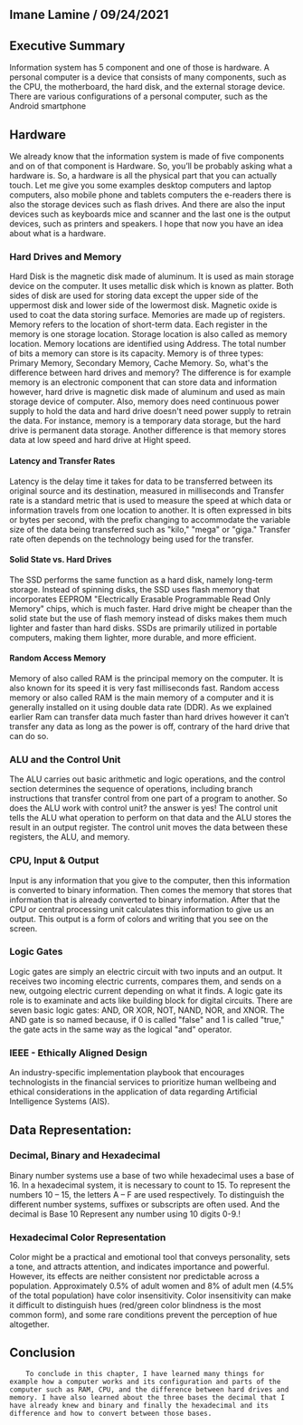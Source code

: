 ## Imane Lamine / 09/24/2021

## Executive Summary 
Information system has 5 component and one of those is hardware. A personal computer is a device that consists of many components, such as the CPU, the motherboard, the hard disk, and the external storage device. There are various configurations of a personal computer, such as the Android smartphone
## Hardware
We already know that the information system is made of five components and on of that component is Hardware. So, you’ll be probably asking what a hardware is. So, a hardware is all the physical part that you can actually touch. Let me give you some examples desktop computers and laptop computers, also mobile phone and tablets computers the e-readers there is also the storage devices such as flash drives. And there are also the input devices such as keyboards mice and scanner and the last one is the output devices, such as printers and speakers. I hope that now you have an idea about what is a hardware.
### Hard Drives and Memory
Hard Disk is the magnetic disk made of aluminum. It is used as main storage device on the computer. It uses metallic disk which is known as platter. Both sides of disk are used for storing data except the upper side of the uppermost disk and lower side of the lowermost disk. Magnetic oxide is used to coat the data storing surface. 
Memories are made up of registers. Memory refers to the location of short-term data. Each register in the memory is one storage location. Storage location is also called as memory location. Memory locations are identified using Address. The total number of bits a memory can store is its capacity. Memory is of three types: Primary Memory, Secondary Memory, Cache Memory. So, what's the difference between hard drives and memory? The difference is for example memory is an electronic component that can store data and information however, hard drive is magnetic disk made of aluminum and used as main storage device of computer. Also, memory does need continuous power supply to hold the data and hard drive doesn't need power supply to retrain the data. For instance, memory is a temporary data storage, but the hard drive is permanent data storage. Another difference is that memory stores data at low speed and hard drive at Hight speed.
#### Latency and Transfer Rates
Latency is the delay time it takes for data to be transferred between its original source and its destination, measured in milliseconds and Transfer rate is a standard metric that is used to measure the speed at which data or information travels from one location to another. It is often expressed in bits or bytes per second, with the prefix changing to accommodate the variable size of the data being transferred such as "kilo," "mega" or "giga." Transfer rate often depends on the technology being used for the transfer.
#### Solid State vs. Hard Drives
The SSD performs the same function as a hard disk, namely long-term storage. Instead of spinning disks, the SSD uses flash memory that incorporates EEPROM "Electrically Erasable Programmable Read Only Memory" chips, which is much faster.
Hard drive might be cheaper than the solid state but the use of flash memory instead of disks makes them much lighter and faster than hard disks. SSDs are primarily utilized in portable computers, making them lighter, more durable, and more efficient.
#### Random Access Memory
Memory of also called RAM is the principal memory on the computer. It is also known for its speed it is very fast milliseconds fast. 
Random access memory or also called RAM is the main memory of a computer and it is generally installed on it using double data rate (DDR). As we explained earlier Ram can transfer data much faster than hard drives however it can’t transfer any data as long as the power is off, contrary of the hard drive that can do so. 
### ALU and the Control Unit
The ALU carries out basic arithmetic and logic operations, and the control section determines the sequence of operations, including branch instructions that transfer control from one part of a program to another. So does the ALU work with control unit? the answer is yes!
The control unit tells the ALU what operation to perform on that data and the ALU stores the result in an output register. The control unit moves the data between these registers, the ALU, and memory.
### CPU, Input & Output
Input is any information that you give to the computer, then this information is converted to binary information. Then comes the memory that stores that information that is already converted to binary information. After that the CPU or central processing unit calculates this information to give us an output. This output is a form of colors and writing that you see on the screen.
### Logic Gates 
Logic gates are simply an electric circuit with two inputs and an output. It receives two incoming electric currents, compares them, and sends on a new, outgoing electric current depending on what it finds. A logic gate its role is to examinate and acts like building block for digital circuits. There are seven basic logic gates: AND, OR XOR, NOT, NAND, NOR, and XNOR. The AND gate is so named because, if 0 is called "false" and 1 is called "true," the gate acts in the same way as the logical "and" operator.
### IEEE - Ethically Aligned Design
An industry-specific implementation playbook that encourages technologists in the financial services to prioritize human wellbeing and ethical considerations in the application of data regarding Artificial Intelligence Systems (AIS).
## Data Representation:
### Decimal, Binary and Hexadecimal
Binary number systems use a base of two while hexadecimal uses a base of 16. In a hexadecimal system, it is necessary to count to 15. To represent the numbers 10 – 15, the letters A – F are used respectively. To distinguish the different number systems, suffixes or subscripts are often used. And the decimal is Base 10 Represent any number using 10 digits 0-9.!
### Hexadecimal Color Representation
Color might be a practical and emotional tool that conveys personality, sets a tone, and attracts attention, and indicates importance and powerful. However, its effects are neither consistent nor predictable across a population. Approximately 0.5% of adult women and 8% of adult men (4.5% of the total population) have color insensitivity. Color insensitivity can make it difficult to distinguish hues (red/green color blindness is the most common form), and some rare conditions prevent the perception of hue altogether.
## Conclusion
		To conclude in this chapter, I have learned many things for example how a computer works and its configuration and parts of the computer such as RAM, CPU, and the difference between hard drives and memory. I have also learned about the three bases the decimal that I have already knew and binary and finally the hexadecimal and its difference and how to convert between those bases. 
